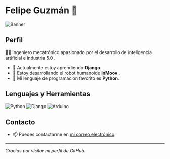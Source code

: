 # Felipe Guzmán 👋

![Banner](https://github.com/Gpipe10/Gpipe10/blob/main/banner.gif)

## Perfil

👨‍💻 Ingeniero mecatrónico apasionado por el desarrollo de  inteligencia artificial e industria 5.0 .

- 🌱 Actualmente estoy aprendiendo **Django**.
- 🤖 Estoy desarrollando el robot humanoide **InMoov** .
- 🐍 Mi lenguaje de programación favorito es **Python**.

## Lenguajes y Herramientas

![Python](https://img.shields.io/badge/-Python-3776AB?logo=python&logoColor=white&style=for-the-badge)
![Django](https://img.shields.io/badge/-Django-092E20?logo=django&logoColor=white&style=for-the-badge)
![Arduino](https://img.shields.io/badge/-Arduino-00979D?logo=arduino&logoColor=white&style=for-the-badge)

## Contacto

- 📫 Puedes contactarme en [mi correo electrónico](mailto:tuemail@example.com).

---

*Gracias por visitar mi perfil de GitHub.*
